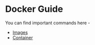 # Docker Guide
You can find important commands here - 
- [Images](./DOCKER_IMAGES.md)
- [Container](./DOCKER_CONTAINER.md)

